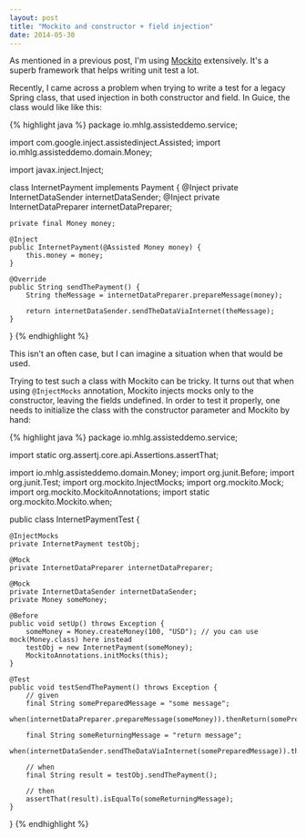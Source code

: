 ```yaml
---
layout: post
title: "Mockito and constructor + field injection"
date: 2014-05-30
---
```


As mentioned in a previous post, I'm using [Mockito](https://code.google.com/p/mockito/) extensively. It's a superb framework that helps writing unit test a lot.

Recently, I came across a problem when trying to write a test for a legacy Spring class, that used injection in both constructor and field. In Guice, the class would like like this:

{% highlight java %}
package io.mhlg.assisteddemo.service;

import com.google.inject.assistedinject.Assisted;
import io.mhlg.assisteddemo.domain.Money;

import javax.inject.Inject;

class InternetPayment implements Payment {
    @Inject
    private InternetDataSender internetDataSender;
    @Inject
    private InternetDataPreparer internetDataPreparer;

    private final Money money;

    @Inject
    public InternetPayment(@Assisted Money money) {
        this.money = money;
    }

    @Override
    public String sendThePayment() {
        String theMessage = internetDataPreparer.prepareMessage(money);

        return internetDataSender.sendTheDataViaInternet(theMessage);
    }

}
{% endhighlight %}

This isn't an often case, but I can imagine a situation when that would be used.

Trying to test such a class with Mockito can be tricky. It turns out that when using `@InjectMocks` annotation, Mockito injects mocks only to the constructor, leaving the fields undefined. In order to test it properly, one needs to initialize the class with the constructor parameter and Mockito by hand:

{% highlight java %}
package io.mhlg.assisteddemo.service;

import static org.assertj.core.api.Assertions.assertThat;

import io.mhlg.assisteddemo.domain.Money;
import org.junit.Before;
import org.junit.Test;
import org.mockito.InjectMocks;
import org.mockito.Mock;
import org.mockito.MockitoAnnotations;
import static org.mockito.Mockito.when;

public class InternetPaymentTest {

    @InjectMocks
    private InternetPayment testObj;

    @Mock
    private InternetDataPreparer internetDataPreparer;

    @Mock
    private InternetDataSender internetDataSender;
    private Money someMoney;

    @Before
    public void setUp() throws Exception {
        someMoney = Money.createMoney(100, "USD"); // you can use mock(Money.class) here instead
        testObj = new InternetPayment(someMoney);
        MockitoAnnotations.initMocks(this);
    }

    @Test
    public void testSendThePayment() throws Exception {
        // given
        final String somePreparedMessage = "some message";
        when(internetDataPreparer.prepareMessage(someMoney)).thenReturn(somePreparedMessage);

        final String someReturningMessage = "return message";
        when(internetDataSender.sendTheDataViaInternet(somePreparedMessage)).thenReturn(someReturningMessage);

        // when
        final String result = testObj.sendThePayment();

        // then
        assertThat(result).isEqualTo(someReturningMessage);
    }
}
{% endhighlight %}
